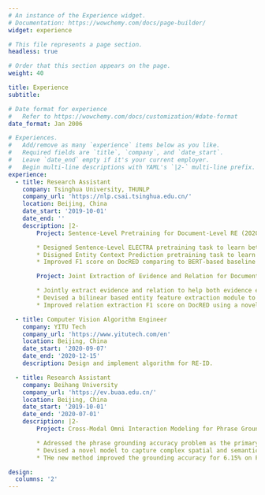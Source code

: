 ```yaml
---
# An instance of the Experience widget.
# Documentation: https://wowchemy.com/docs/page-builder/
widget: experience

# This file represents a page section.
headless: true

# Order that this section appears on the page.
weight: 40

title: Experience
subtitle:

# Date format for experience
#   Refer to https://wowchemy.com/docs/customization/#date-format
date_format: Jan 2006

# Experiences.
#   Add/remove as many `experience` items below as you like.
#   Required fields are `title`, `company`, and `date_start`.
#   Leave `date_end` empty if it's your current employer.
#   Begin multi-line descriptions with YAML's `|2-` multi-line prefix.
experience:
  - title: Research Assistant
    company: Tsinghua University, THUNLP
    company_url: 'https://nlp.csai.tsinghua.edu.cn/'
    location: Beijing, China
    date_start: '2019-10-01'
    date_end: ''
    description: |2-
        Project: Sentence-Level Pretraining for Document-Level RE (2020.07 ~ 2021.03)

        * Designed Sentence-Level ELECTRA pretraining task to learn better sentence representation from large corpus.
        * Disigned Entity Context Prediction pretraining task to learn better entity representation from large corpus.
        * Improved F1 score on DocRED comparing to BERT-based baseline by fine-tuning with above.

        Project: Joint Extraction of Evidence and Relation for Document-Level RE (2019.11 ~ 2020.07)

        * Jointly extract evidence and relation to help both evidence extraction and relation extraction.
        * Devised a bilinear based entity feature extraction module to improve the relation extraction performance.
        * Improved relation extraction F1 score on DocRED using a novel evidence-guided-attention mechanism.

  - title: Computer Vision Algorithm Engineer
    company: YITU Tech
    company_url: 'https://www.yitutech.com/en'
    location: Beijing, China
    date_start: '2020-09-07'
    date_end: '2020-12-15'
    description: Design and implement algorithm for RE-ID.

  - title: Research Assistant
    company: Beihang University
    company_url: 'https://ev.buaa.edu.cn/'
    location: Beijing, China
    date_start: '2019-10-01'
    date_end: '2020-07-01'
    description: |2-
        Project: Cross-Modal Omni Interaction Modeling for Phrase Grounding

        * Adressed the phrase grounding accuracy problem as the primary researcher.
        * Devised a novel model to capture complex spatial and semantic relationship among image regions and phrases through multi-level multi-modal interactin.
        * THe new method improved the grounding accuracy for 6.15% on Flickr30K Entities and 21.25% on ReferItGame.

design:
  columns: '2'
---
```


